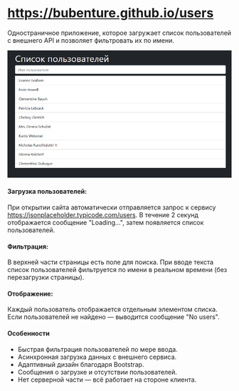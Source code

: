# https://bubenture.github.io/users

Одностраничное приложение, которое загружает список пользователей с внешнего API и позволяет фильтровать их по имени.

![users](img/users.png)

#### Загрузка пользователей:
 При открытии сайта автоматически отправляется запрос к сервису https://jsonplaceholder.typicode.com/users.
 В течение 2 секунд отображается сообщение "Loading...", затем появляется список пользователей.
#### Фильтрация:
 В верхней части страницы есть поле для поиска. При вводе текста список пользователей фильтруется по имени в реальном времени (без перезагрузки страницы).
#### Отображение:
 Каждый пользователь отображается отдельным элементом списка. Если пользователей не найдено — выводится сообщение "No users".
#### Особенности
- Быстрая фильтрация пользователей по мере ввода.
- Асинхронная загрузка данных с внешнего сервиса.
- Адаптивный дизайн благодаря Bootstrap.
- Сообщения о загрузке и отсутствии пользователей.
- Нет серверной части — всё работает на стороне клиента.

